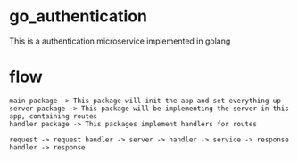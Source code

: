 # go_authentication
This is  a authentication microservice implemented in golang

# flow
    main package -> This package will init the app and set everything up
    server package -> This package will be implementing the server in this app, containing routes
    handler package -> This packages implement handlers for routes 

    request -> request handler -> server -> handler -> service -> response handler -> response